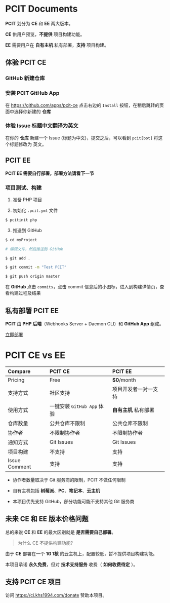 # PCIT Documents

**PCIT** 划分为 **CE** 和 **EE** 两大版本。

**CE** 供用户预览，**不提供** 项目构建功能。

**EE** 需要用户在 **自有主机** 私有部署，**支持** 项目构建。

## 体验 PCIT CE

### GitHub 新建仓库

### 安装 PCIT GitHub App

在 https://github.com/apps/pcit-ce 点击右边的 `Install` 按钮，在稍后跳转的页面中选择你新建的 **仓库**

### 体验 Issue 标题中文翻译为英文

在你的 **仓库** 新建一个 Issue (标题为中文)，提交之后，可以看到 `pcit[bot]` 将这个标题修改为 英文。

## PCIT EE

**PCIT EE 需要自行部署，部署方法请看下一节**

### 项目测试、构建

1. 准备 PHP 项目

2. 初始化 `.pcit.yml` 文件

```bash
$ pcitinit php
```

3. 推送到 GitHub

```bash
$ cd myProject

# 编辑文件，然后推送到 GitHub

$ git add .

$ git commit -m "Test PCIT"

$ git push origin master
```

在 **GitHub** 点击 `commits`，点击 commit 信息后的小图标，进入到构建详情页，查看构建过程及结果

## 私有部署 PCIT EE

**PCIT** 由 **PHP 后端**（Webhooks Server + Daemon CLI）和 **GitHub App** 组成。

[立即部署](https://github.com/pcit-ce/pcit/blob/master/docs/install/ee.md)

# PCIT CE vs EE

| Compare       | PCIT CE             | PCIT EE      |
| :------------ | :------------------- | :------------ |
| Pricing       | Free                 | **$0**/month  |
| 支持方式       | 社区支持                    | 项目开发者一对一支持    |
| 使用方式       | 一键安装 `GitHub App` 体验  | **自有主机** 私有部署 |
| 仓库数量       | 公共仓库不限制               | 公共仓库不限制       |
| 协作者         | 不限制协作者                | 不限制协作者        |
| 通知方式       | Git Issues                | Git Issues    |
| 项目构建       | 不支持                    | 支持            |
| Issue Comment | 支持                     | 支持            |

* 协作者数量取决于 Git 服务商的限制，PCIT 不做任何限制

* 自有主机包括 **树莓派**、**PC**、**笔记本**、**云主机**

* 本项目优先支持 GitHub，部分功能可能不支持其他 Git 服务商

## 未来 CE 和 EE 版本价格问题

总的来说 **CE** 和 **EE** 的最大区别就是 **是否需要自己部署**。

> 为什么 CE 不提供构建功能?

由于 **CE** 部署在一个 **1G 1核** 的云主机上，配置较低，暂不提供项目构建功能。

本项目承诺 **永久免费**，但对 **技术支持服务** 收费（ **如何收费待定** ）。

## 支持 PCIT CE 项目

访问 https://ci.khs1994.com/donate 赞助本项目。
